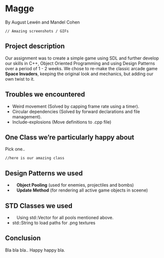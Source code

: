 # **Magge**
By August Lewén and Mandel Cohen

```
// Amazing screenshots / GIFs
  ```

## Project description
Our assignment was to create a simple game using SDL and further develop our skills in C++, Object Oriented Programming and using Design Patterns over a period of 1 - 2 weeks. We chose to re-make the classic arcade game **Space Invaders**, keeping the original look and mechanics, but adding our own twist to it. 


## Troubles we encountered
* Weird movement (Solved by capping frame rate using a timer).
* Circular dependencies (Solved by forward declarations and file management).
* Include-explosions (Move definitions to .cpp file)


## One Class we’re particularly happy about
Pick one.. 
```
//here is our amazing class
```


## Design Patterns we used
*  **Object Pooling** (used for enemies, projectiles and bombs)
*  **Update Method** (for rendering all active game objects in sceene)


## STD Classes we used
*  Using std::Vector for all pools mentioned above. 
*  std::String to load paths for .png textures


## Conclusion
 Bla bla bla.. Happy happy bla.
